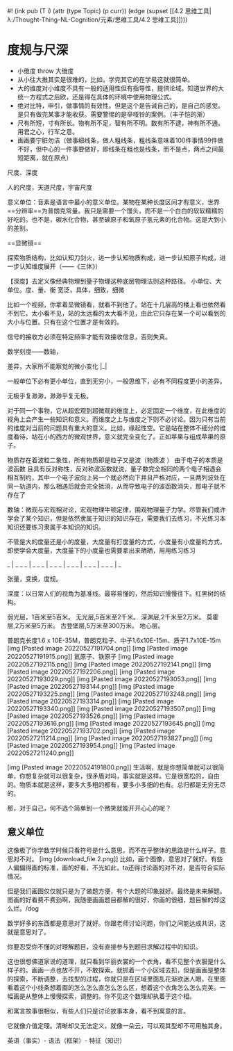 #! (ink pub (T i) (attr (type Topic) (p curr)) (edge (supset [[4.2 思维工具|λ:/Thought-Thing-NL-Cognition/元素/思维工具/4.2 思维工具]])))

# 度规与尺深

- 小维度 throw 大维度
- 从小往大推其实是很难的，比如，学完其它的在学易这就很简单。
- 大的维度对小维度不具有一般的适用性但有指导性，提供论域。知道世界的大统一方程式之后欧，还是得在具体的环境中使用物理公式。
- 绝对比特，申引，做事情的有效性。但是这个是告诫自己的，是自己的感觉。是只有做完某事才能收获。需要警惕的是举哑铃的案例。（丰子恺的渐）
- 尺有所短，寸有所长。物有所不足，智有所不明。数有所不逮，神有所不通。用君之心，行军之意。
- 画画要宁脏勿洁（做事细线条，做人粗线条，粗线条意味着100件事情99件做不好，但中心的一件事要做好，即线条在粗也是线条，而不是点，两点之间最短距离，就在原点）

尺度、深度

人的尺度，天道尺度，宇宙尺度

意义单位：音素是语言中最小的意义单位。某物在某种长度区间才有意义，世界==分辨率==为普朗克常量。我只是需要一个馒头，而不是一个白白的软软糯糯的好吃的。也不是，碳水化合物，甚至碳原子和氧原子氢元素的化合物。这是大到小的差别。

==显微镜==

探索物质结构，比如认知刀剑火，进一步认知物质构成，进一步认知原子构成，进一步认知维度展开（——《三体》）

【深度】去定义像经典物理到量子物理这种底层物理法则这种路径。
小单位、大单位。度、量、衡
宽泛，具体，细致，细微

比如一个视频，你拿着显微镜看，就看不到他了。站在十几层高的楼上看也依然看不到它。太小看不见，站的太远看的太大看不见，由此它只存在某一个可以看到的大小与位置。只有在这个位置才是有效的。


信号的接收方必须在特定频率才能有效接收信息，否则失真。


数学刻度——数轴，

差异，大家所不能察觉的微小变化 |_|

一般单位下必有更小单位，直到无穷小，一般思维下，必有不同程度更小的差异。

无极乎复渺渺，渺渺乎复无极。


对于同一个事物，它从超宏观到超微观的维度上，必定固定一个维度，在此维度的视角上会产生一些知识和意义。而维度之上与维度之下则不必讨论。因为只有当前的维度对当前的问题具有重大的意义。比如，缘起性空。它是站在整体不细分的维度看待，站在小的西方的微观世界，意义就完全变化了。正如苹果与组成苹果的原子。



物质存在着波粒二象性，所有物质即是粒子又是波（物质波 ）
由于电子的本质是波函数 且具有反对称性，反对称波函数就说，量子数完全相同的两个电子相遇会相互制约，其中一个电子波向上另一个就必然向下并且严格对应，一旦两列波处在同一轨道内，那么相遇后就会完全抵消，从而导致电子的波函数消失，那电子就不存在了




数轴：微观与宏观相对论，宏观物理牛顿定律，围观物理量子力学。尽管我们或许学会了某个知识，但是依然隶属于知识的知识存在，需要我们去练习，不光练习本知识还要练习隶属于本知识的知识。

不管是大的度量还是小的度量，大度量有打度量的方式，小度量有小度量的方式，即使学会大度量，大度量下的小度量也需要拿出来晒晒，用用练习练习

_ | _ _ _ | _ _ _ | _ _ _ | _ _ _ | _ _ _ | _ _ _ | _ 

张量，变换，度规。

深度：以日常人们的视角为基准线。最容易懂的，然后知识慢慢往下。红黑树的结构。

弱光层，1百米至5百米。 无光层,5百米至2千米。 深渊层,2千米至2万米。 莫霍层,2万米至5万米。 古登堡层,5万米至300万米。 地心层。



普朗克长度1.6 x 10E-35M，普朗克粒子、中子1.6x10E-15m、质子1.7x10E-15m
[img [Pasted image 20220527191704.png]]
[img [Pasted image 20220527191915.png]]
氦原子、铁原子
[img [Pasted image 20220527192115.png]]
[img [Pasted image 20220527192141.png]]
[img [Pasted image 20220527192206.png]]
[img [Pasted image 20220527193029.png]]
[img [Pasted image 20220527193053.png]]
[img [Pasted image 20220527193144.png]]
[img [Pasted image 20220527193225.png]]
[img [Pasted image 20220527193248.png]]
[img [Pasted image 20220527193314.png]]
[img [Pasted image 20220527193340.png]]
[img [Pasted image 20220527193507.png]]
[img [Pasted image 20220527193526.png]]
[img [Pasted image 20220527193616.png]]
[img [Pasted image 20220527193645.png]]
[img [Pasted image 20220527193702.png]]
[img [Pasted image 20220527211214.png]]
[img [Pasted image 20220527193827.png]]
[img [Pasted image 20220527193954.png]]
[img [Pasted image 20220527211240.png]]


[img [Pasted image 20220524191800.png]]
生活啊，就是你想简单就可以很简单，你想复杂就可以很复杂，很矛盾对吗，事实就是这样。它是很宽松的，自由的。物质本就是这样，要多大多粗的都有，要多小多细的也有。总归都是无穷无尽的。

那，对于自己，何不选个简单到一个微笑就能开开心心的呢？


## 意义单位

这像极了你学数学时候只看符号是什么意思，而不在乎整体的思路是什么样子。意思对不对。
[img [download_file 2.png]]
比如，画个图像，意思对了就好。有些人偏偏得画的标准，画的好看，不光如此，ta还得讨论画的对不对，是否符合实际情况。

但是我们画图仅仅就只是为了做题方便，有个大题的印象就好。最终是未来解题。图画的好看费不费劲啊，我随便画画题目都解的很好，你画的很细，题目解的却这么烂。/dog

数学好多的东西都是意思对了就好。你跟老师讨论问题，你们之间能达成共识，这就是意思对了。

你要忍受你不懂的对理解题目，没有直接参与到题目求解过程中的知识。

这也很想佛道家说的道理，就只看到华丽衣裳的一个衣角，看不见整个衣服是什么样子的。画画一点也放不开，不敢探索。就抓着一个小区域去扣，但是画画是整体的探索，不断调整，去找型的过程，你就只是在区域里面乱花渐欲迷人眼，在里面看着这个小线条想着画的怎么怎么直怎么怎么区，想着这个衣角怎么怎么完美。一幅画是从整体上慢慢探索，调整的。你不见这个数理却执着于这个相。

和寓言故事很相似，有些人们只是讨论故事本身，看不到寓意的言。

它就像介值定理。清晰却又无法定义，就像一朵云，可以观其型却不可用触其身。

英语（事实）- 语法（框架）- 特征（知识）